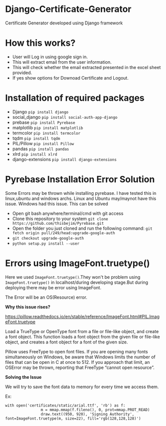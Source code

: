 # Django-Certificate-Generator
Certificate Generator developed using Django framework

# How this works?
* User will Log in using google sign in.
* This will extract email from the user information.
* This will check whether the email extracted presented in the excel sheet provided.
* If yes show options for Downoad Certificate and Logout.

# Installation of required packages
* Django `pip install django`
* social_django `pip install social-auth-app-django`
* prebase `pip install Pyrebase`
* matplotlib `pip install matplotlib`
* termcolor `pip install termcolor`
* tqdm `pip install tqdm`
* PIL/Pillow `pip install Pillow`
* pandas `pip install pandas`
* xlrd `pip install xlrd`
* django-extensions `pip install django-extensions`

# Pyrebase Installation Error Solution
Some Errors may be thrown while installing pyrebase. I have tested this in linux,ubuntu and windows archs. Linux and Ubuntu may/maynot have this issue. Windows had this issue. This can be solved
* Open git bash anywhere/terminal/cmd with git access
* Clone this repository to your system `git clone https://github.com/thisbejim/Pyrebase.git`
* Open the folder you just cloned and run the following command: `git fetch origin pull/249/head:upgrade-google-auth`
* `git checkout upgrade-google-auth`
* `python setup.py install --user`

# Errors using ImageFont.truetype()
Here we used `ImageFont.truetype()`.They won't be problem using `ImageFont.truetype()` in localhost/during developing stage.But during deploying there may be error using ImageFont.

The Error will be an OS(Resource) error.

**Why this issue rises?**

https://pillow.readthedocs.io/en/stable/reference/ImageFont.html#PIL.ImageFont.truetype

Load a TrueType or OpenType font from a file or file-like object, and create a font object. This function loads a font object from the given file or file-like object, and creates a font object for a font of the given size.

Pillow uses FreeType to open font files. If you are opening many fonts simultaneously on Windows, be aware that Windows limits the number of files that can be open in C at once to 512. If you approach that limit, an OSError may be thrown, reporting that FreeType “cannot open resource”.

**Solving the Issue**

We will try to save the font data to memory for every time we access them.

Ex:

```
with open('certificates/static/arial.ttf', 'rb') as f:
                m = mmap.mmap(f.fileno(), 0, prot=mmap.PROT_READ)
                draw.text((950, 920), 'Signing Authority', font=ImageFont.truetype(m, size=22), fill='rgb(128,128,128)')
```
